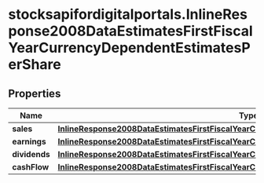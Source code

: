 # stocksapifordigitalportals.InlineResponse2008DataEstimatesFirstFiscalYearCurrencyDependentEstimatesPerShare

## Properties

Name | Type | Description | Notes
------------ | ------------- | ------------- | -------------
**sales** | [**InlineResponse2008DataEstimatesFirstFiscalYearCurrencyDependentEstimatesPerShareSales**](InlineResponse2008DataEstimatesFirstFiscalYearCurrencyDependentEstimatesPerShareSales.md) |  | [optional] 
**earnings** | [**InlineResponse2008DataEstimatesFirstFiscalYearCurrencyDependentEstimatesPerShareEarnings**](InlineResponse2008DataEstimatesFirstFiscalYearCurrencyDependentEstimatesPerShareEarnings.md) |  | [optional] 
**dividends** | [**InlineResponse2008DataEstimatesFirstFiscalYearCurrencyDependentEstimatesPerShareDividends**](InlineResponse2008DataEstimatesFirstFiscalYearCurrencyDependentEstimatesPerShareDividends.md) |  | [optional] 
**cashFlow** | [**InlineResponse2008DataEstimatesFirstFiscalYearCurrencyDependentEstimatesPerShareCashFlow**](InlineResponse2008DataEstimatesFirstFiscalYearCurrencyDependentEstimatesPerShareCashFlow.md) |  | [optional] 


